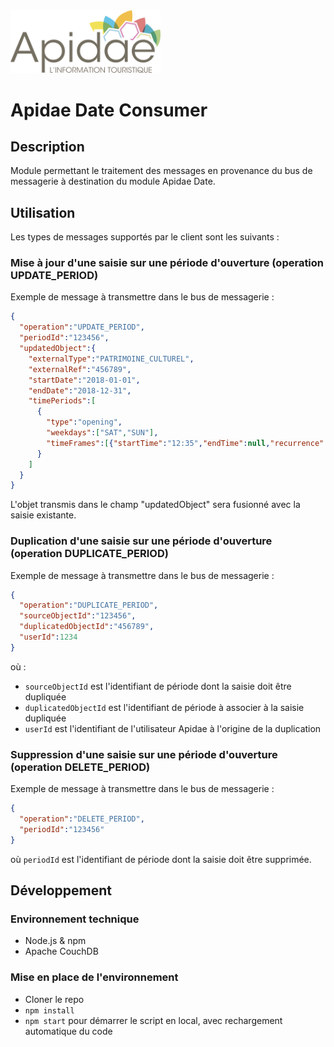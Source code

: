 <img src="/logo_apidae.svg" alt="logo apidae" width="240px"/>

# Apidae Date Consumer

## Description
Module permettant le traitement des messages en provenance du bus de messagerie à destination du module Apidae Date.

## Utilisation
Les types de messages supportés par le client sont les suivants :

### Mise à jour d'une saisie sur une période d'ouverture (operation UPDATE_PERIOD)
Exemple de message à transmettre dans le bus de messagerie :
```json
{
  "operation":"UPDATE_PERIOD",
  "periodId":"123456",
  "updatedObject":{
    "externalType":"PATRIMOINE_CULTUREL",
    "externalRef":"456789",
    "startDate":"2018-01-01",
    "endDate":"2018-12-31",
    "timePeriods":[
      {
        "type":"opening",
        "weekdays":["SAT","SUN"],
        "timeFrames":[{"startTime":"12:35","endTime":null,"recurrence":null}]
      }
    ]
  }
}
```
L'objet transmis dans le champ "updatedObject" sera fusionné avec la saisie existante.

### Duplication d'une saisie sur une période d'ouverture (operation DUPLICATE_PERIOD)
Exemple de message à transmettre dans le bus de messagerie :
```json
{
  "operation":"DUPLICATE_PERIOD",
  "sourceObjectId":"123456",
  "duplicatedObjectId":"456789",
  "userId":1234
}
```
où :
  - `sourceObjectId` est l'identifiant de période dont la saisie doit être dupliquée
  - `duplicatedObjectId` est l'identifiant de période à associer à la saisie dupliquée
  - `userId` est l'identifiant de l'utilisateur Apidae à l'origine de la duplication

### Suppression d'une saisie sur une période d'ouverture (operation DELETE_PERIOD)
Exemple de message à transmettre dans le bus de messagerie :
```json
{
  "operation":"DELETE_PERIOD",
  "periodId":"123456"
}
```
où `periodId` est l'identifiant de période dont la saisie doit être supprimée.


## Développement
### Environnement technique
  - Node.js & npm
  - Apache CouchDB

### Mise en place de l'environnement
  - Cloner le repo
  - `npm install`
  - `npm start` pour démarrer le script en local, avec rechargement automatique du code
